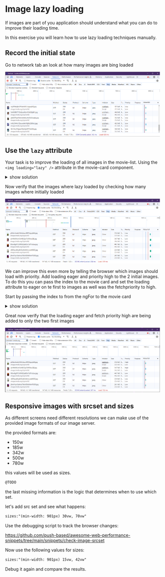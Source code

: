 # Image lazy loading

If images are part of you application should understand what you can do to improve their loading time.

In this exercise you will learn how to use lazy loading techniques manually.

## Record the initial state

Go to network tab an look at how many images are bing loaded

![img.png](./images/image-loading-optimization/initial-image-loading-state.png)

## Use the `lazy` attribute

Your task is to improve the loading of all images in the movie-list. Using the `<img loading="lazy" />` attribute in the movie-card component.

<details>
    <summary>show solution</summary>

Go to `movie-card.component.html` and add the lazy attribute to the image tag.

```html
  <img class="movie-image"
       [alt]="movie.title"
       [src]="movie.poster_path | movieImage" loading="lazy">
```
</details>

Now verify that the images where lazy loaded by checking how many images where initially loaded

![img.png](./images/image-loading-optimization/lazy-image-loading-state.png)

We can improve this even more by telling the browser which images should load with priority. Add loading eager and priority high to the 2 initial images.
To do this you can pass the index to the movie card and set the loading attribute to eager on te first to images as well was the fetchpriority to high.

Start by passing the index to from the ngFor to the movie card

<details>
    <summary>show solution</summary>

Go to `movie-list.component.html` get the index from the ngFor and pass it to the movie card as an input.

```html
  <movie-card
  (selected)="navToDetail($event)"
  [movie]="movie"
  [index]="idx"
  *ngFor="let movie of movies;let idx = index">
  </movie-card>
```

And then set the loading and priority attributes in the `movie-card.component.html` 

```html
  <img 
       class="movie-image"
       [alt]="movie.title"
       [src]="movie.poster_path | movieImage"
       [attr.loading]="index > 2 ? 'lazy' : 'eager'"
       [attr.featchpriority]="index > 2 ? 'low' : 'high'"
  >
```
</details>

Great now verify that the loading eager and fetch priority high are being added to only the two first images

![img.png](images/image-loading-optimization/loading-image-prio-loading.png)

## Responsive images with srcset and sizes

As different screens need different resolutions we can make use of the provided image formats of our image server.

the provided formats are:
- 150w
- 185w
- 342w
- 500w
- 780w

this values will  be used as sizes.

```html
@TODO
```

the last missing information is the logic that determines when to use which set.

let's add src set and see what happens:

```html
sizes:"(min-width: 901px) 30vw, 70vw"
```

Use the debugging script to track the browser changes:

https://github.com/push-based/awesome-web-performance-snippets/tree/main/snippets/check-image-srcset

Now use the following values for sizes:

```html
sizes:"(min-width: 901px) 15vw, 42vw"
```

Debug it again and compare the results.
